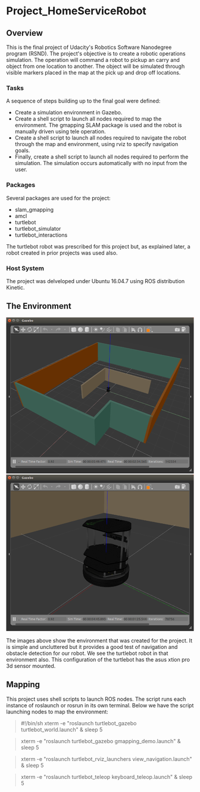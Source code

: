 # Project_HomeServiceRobot

## Overview

This is the final project of Udacity's Robotics Software Nanodegree program (RSND). The project's objective is to create a robotic operations simulation. The operation will command a robot to pickup an carry and object from one location to another. The object will be simulated through visible markers placed in the map at the pick up and drop off locations.

### Tasks

A sequence of steps building up to the final goal were defined:

- Create a simulation environment in Gazebo.
- Create a shell script to launch all nodes required to map the environment. The gmapping SLAM package is used and the robot is manually driven using tele operation.
- Create a shell script to launch all nodes required to navigate the robot through the map and environment, using rviz to specify navigation goals.
- Finally, create a shell script to launch all nodes required to perform the simulation. The simulation occurs automatically with no input from the user.

### Packages

Several packages are used for the project:

- slam_gmapping
- amcl
- turtlebot
- turtlebot_simulator
- turtlebot_interactions

The turtlebot robot was prescribed for this project but, as explained later, a robot created in prior projects was used also.

### Host System

The project was delveloped under Ubuntu 16.04.7 using ROS distribution Kinetic.

## The Environment

![world](</images/environment.png>) ![turtle](</images/turtlebot.png>)

The images above show the environment that was created for the project. It is simple and uncluttered but it provides a good test of navigation and obstacle detection for our robot. We see the turtlebot robot in that environment also. This configuration of the turtlebot has the asus xtion pro 3d sensor mounted.

## Mapping

This project uses shell scripts to launch ROS nodes. The script runs each instance of roslaunch or rosrun in its own terminal. Below we have the script launching nodes to map the environment:

>#!/bin/sh
>xterm  -e  "roslaunch turtlebot_gazebo turtlebot_world.launch" &
>sleep 5

>xterm  -e  "roslaunch turtlebot_gazebo gmapping_demo.launch" &
>sleep 5

>xterm  -e  "roslaunch turtlebot_rviz_launchers view_navigation.launch" &
>sleep 5

>xterm  -e  "roslaunch turtlebot_teleop keyboard_teleop.launch" &
>sleep 5


